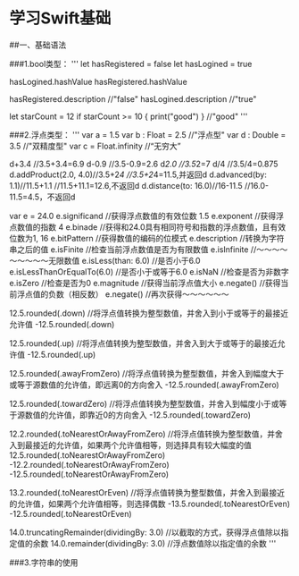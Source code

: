 # 学习Swift基础
##一、基础语法 

###1.bool类型：
'''
let hasRegistered = false 
let hasLogined = true

hasLogined.hashValue
hasRegistered.hashValue

hasRegistered.description   //"false"
hasLogined.description      //"true"

let starCount = 12
if starCount >= 10 {
print("good")
}                           //"good"
'''



###2.浮点类型：
'''
var a = 1.5
var b : Float = 2.5     //"浮点型"
var d : Double = 3.5    //"双精度型"
var c = Float.infinity  //“无穷大”

d+3.4                               //3.5+3.4=6.9
d-0.9                               //3.5-0.9=2.6
d*2.0                               //3.5*2=7
d/4                                 //3.5/4=0.875
d.addProduct(2.0, 4.0)//3.5+2*4     //3.5+2*4=11.5,并返回d
d.advanced(by: 1.1)//11.5+1.1       //11.5+11.1=12.6,不返回d
d.distance(to: 16.0)//16-11.5       //16.0-11.5=4.5，不返回d

var e = 24.0
e.significand               //获得浮点数值的有效位数 1.5
e.exponent                  //获得浮点数值的指数 4
e.binade                    //获得和24.0具有相同符号和指数的浮点数值，且有效位数为1, 16
e.bitPattern                //获得数值的编码的位模式
e.description               //转换为字符串之后的值
e.isFinite                  //检查当前浮点数值是否为有限数值
e.isInfinite                //～～～～～～～～～无限数值
e.isLess(than: 6.0)         //是否小于6.0
e.isLessThanOrEqualTo(6.0)  //是否小于或等于6.0
e.isNaN                     //检查是否为非数字
e.isZero                    //检查是否为0
e.magnitude                 //获得当前浮点值大小
e.negate()                  //获得当前浮点值的负数（相反数）
e.negate()                  //再次获得～～～～～～

12.5.rounded(.down)         //将浮点值转换为整型数值，并舍入到小于或等于的最接近允许值
-12.5.rounded(.down)

12.5.rounded(.up)           //将浮点值转换为整型数值，并舍入到大于或等于的最接近允许值
-12.5.rounded(.up)

12.5.rounded(.awayFromZero) //将浮点值转换为整型数值，并舍入到幅度大于或等于源数值的允许值，即远离0的方向舍入
-12.5.rounded(.awayFromZero)

12.5.rounded(.towardZero)   //将浮点值转换为整型数值，并舍入到幅度小于或等于源数值的允许值，即靠近0的方向舍入
-12.5.rounded(.towardZero)

12.2.rounded(.toNearestOrAwayFromZero)
//将浮点值转换为整型数值，并舍入到最接近的允许值，如果两个允许值相等，则选择具有较大幅度的值
12.5.rounded(.toNearestOrAwayFromZero)
-12.2.rounded(.toNearestOrAwayFromZero)
-12.5.rounded(.toNearestOrAwayFromZero)

13.2.rounded(.toNearestOrEven)
//将浮点值转换为整型数值，并舍入到最接近的允许值，如果两个允许值相等，则选择偶数
-13.5.rounded(.toNearestOrEven)
-12.5.rounded(.toNearestOrEven)

14.0.truncatingRemainder(dividingBy: 3.0)
//以截取的方式，获得浮点值除以指定值的余数
14.0.remainder(dividingBy: 3.0)
//浮点数值除以指定值的余数
'''

###3.字符串的使用


